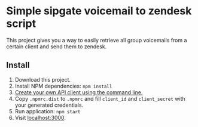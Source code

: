 # Simple sipgate voicemail to zendesk script

This project gives you a way to easily retrieve all group voicemails from a certain client and send them to zendesk.

## Install

1. Download this project.
2. Install NPM dependencies: `npm install`
3. [Create your own API client using the command line.](https://developer.sipgate.io/v2.0/docs/managing-third-party-clients-using-the-command-line)
4. Copy `.npmrc.dist` to `.npmrc` and fill `client_id` and `client_secret` with your generated credentials.
5. Run application: `npm start`
6. Visit [localhost:3000](http://localhost:3000).
